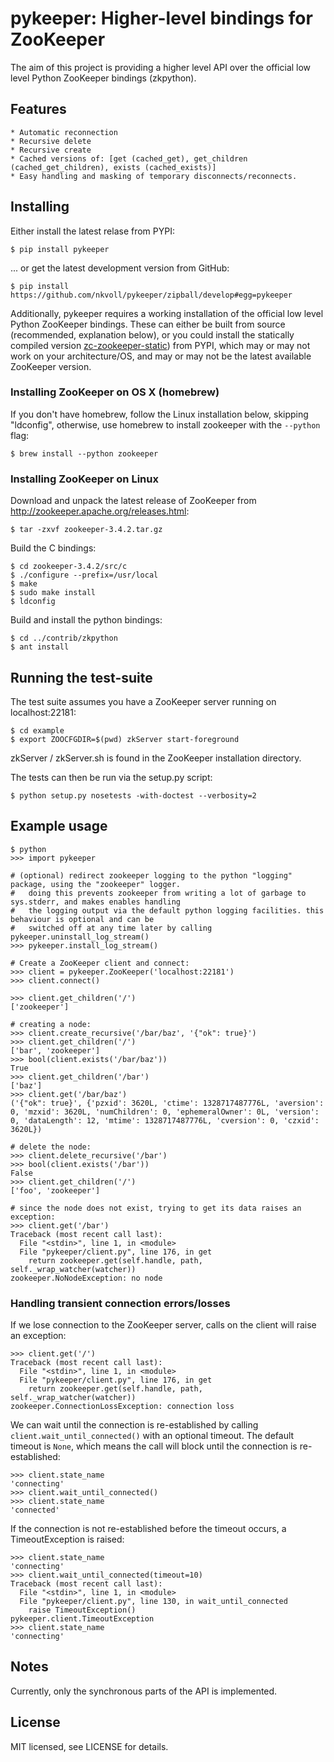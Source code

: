 # pykeeper: Higher-level bindings for ZooKeeper


The aim of this project is providing a higher level API over the official low level Python ZooKeeper bindings (zkpython).


## Features

    * Automatic reconnection
    * Recursive delete
    * Recursive create
    * Cached versions of: [get (cached_get), get_children (cached_get_children), exists (cached_exists)]
    * Easy handling and masking of temporary disconnects/reconnects.


## Installing

Either install the latest relase from PYPI:

    $ pip install pykeeper

... or get the latest development version from GitHub:

    $ pip install https://github.com/nkvoll/pykeeper/zipball/develop#egg=pykeeper

Additionally, pykeeper requires a working installation of the official low level Python ZooKeeper bindings. These can either be built from source (recommended, explanation below), or
you could install the statically compiled version [zc-zookeeper-static](http://pypi.python.org/pypi/zc-zookeeper-static)) from PYPI, which may or may not work on your architecture/OS, and may
or may not be the latest available ZooKeeper version.


### Installing ZooKeeper on OS X (homebrew)

If you don't have homebrew, follow the Linux installation below, skipping "ldconfig", otherwise, use homebrew to install zookeeper with the ``--python`` flag:

    $ brew install --python zookeeper


### Installing ZooKeeper on Linux

Download and unpack the latest release of ZooKeeper from http://zookeeper.apache.org/releases.html:

    $ tar -zxvf zookeeper-3.4.2.tar.gz

Build the C bindings:

    $ cd zookeeper-3.4.2/src/c
    $ ./configure --prefix=/usr/local
    $ make
    $ sudo make install
    $ ldconfig

Build and install the python bindings:

    $ cd ../contrib/zkpython
    $ ant install


## Running the test-suite

The test suite assumes you have a ZooKeeper server running on localhost:22181:

    $ cd example
    $ export ZOOCFGDIR=$(pwd) zkServer start-foreground

zkServer / zkServer.sh is found in the ZooKeeper installation directory.

The tests can then be run via the setup.py script:

    $ python setup.py nosetests -with-doctest --verbosity=2


## Example usage

    $ python
    >>> import pykeeper

    # (optional) redirect zookeeper logging to the python "logging" package, using the "zookeeper" logger.
    #   doing this prevents zookeeper from writing a lot of garbage to sys.stderr, and makes enables handling
    #   the logging output via the default python logging facilities. this behaviour is optional and can be
    #   switched off at any time later by calling pykeeper.uninstall_log_stream()
    >>> pykeeper.install_log_stream()

    # Create a ZooKeeper client and connect:
    >>> client = pykeeper.ZooKeeper('localhost:22181')
    >>> client.connect()

    >>> client.get_children('/')
    ['zookeeper']

    # creating a node:
    >>> client.create_recursive('/bar/baz', '{"ok": true}')
    >>> client.get_children('/')
    ['bar', 'zookeeper']
    >>> bool(client.exists('/bar/baz'))
    True
    >>> client.get_children('/bar')
    ['baz']
    >>> client.get('/bar/baz')
    ('{"ok": true}', {'pzxid': 3620L, 'ctime': 1328717487776L, 'aversion': 0, 'mzxid': 3620L, 'numChildren': 0, 'ephemeralOwner': 0L, 'version': 0, 'dataLength': 12, 'mtime': 1328717487776L, 'cversion': 0, 'czxid': 3620L})

    # delete the node:
    >>> client.delete_recursive('/bar')
    >>> bool(client.exists('/bar'))
    False
    >>> client.get_children('/')
    ['foo', 'zookeeper']

    # since the node does not exist, trying to get its data raises an exception:
    >>> client.get('/bar')
    Traceback (most recent call last):
      File "<stdin>", line 1, in <module>
      File "pykeeper/client.py", line 176, in get
        return zookeeper.get(self.handle, path, self._wrap_watcher(watcher))
    zookeeper.NoNodeException: no node


### Handling transient connection errors/losses


If we lose connection to the ZooKeeper server, calls on the client will raise an exception:

    >>> client.get('/')
    Traceback (most recent call last):
      File "<stdin>", line 1, in <module>
      File "pykeeper/client.py", line 176, in get
        return zookeeper.get(self.handle, path, self._wrap_watcher(watcher))
    zookeeper.ConnectionLossException: connection loss

We can wait until the connection is re-established by calling ``client.wait_until_connected()`` with an optional timeout. The default timeout is ``None``, which means the call will block until the connection is re-established:

    >>> client.state_name
    'connecting'
    >>> client.wait_until_connected()
    >>> client.state_name
    'connected'

If the connection is not re-established before the timeout occurs, a TimeoutException is raised:

    >>> client.state_name
    'connecting'
    >>> client.wait_until_connected(timeout=10)
    Traceback (most recent call last):
      File "<stdin>", line 1, in <module>
      File "pykeeper/client.py", line 130, in wait_until_connected
        raise TimeoutException()
    pykeeper.client.TimeoutException
    >>> client.state_name
    'connecting'

## Notes

Currently, only the synchronous parts of the API is implemented.


## License

MIT licensed, see LICENSE for details.